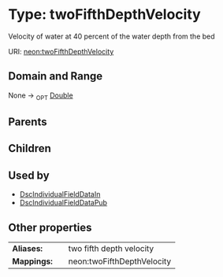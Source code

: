 
# Type: twoFifthDepthVelocity


Velocity of water at 40 percent of the water depth from the bed

URI: [neon:twoFifthDepthVelocity](https://data.neonscience.org/twoFifthDepthVelocity)


## Domain and Range

None ->  <sub>OPT</sub> [Double](types/Double.md)

## Parents


## Children


## Used by

 * [DscIndividualFieldDataIn](DscIndividualFieldDataIn.md)
 * [DscIndividualFieldDataPub](DscIndividualFieldDataPub.md)

## Other properties

|  |  |  |
| --- | --- | --- |
| **Aliases:** | | two fifth depth velocity |
| **Mappings:** | | neon:twoFifthDepthVelocity |

